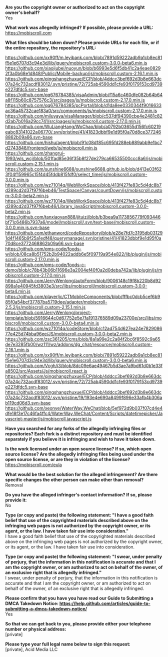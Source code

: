 **Are you the copyright owner or authorized to act on the copyright owner's behalf?**  
Yes

**What work was allegedly infringed? If possible, please provide a URL:**  
https://mobiscroll.com

**What files should be taken down? Please provide URLs for each file, or if the entire repository, the repository's URL:**  

https://github.com/xx90ff/m.leyibank.com/blob/7891d59222adb9a1cb8ec81f5e1e6707d3c94e3d/lib/jquery/mobiscroll.custom-3.0.0-beta6.min.js  
https://github.com/xiaojiubei/nuoyun/blob/b6993e5d6f5db41c2a4eae08292f3a0b68e1d848/Public/Mobile-backup/js/mobiscroll.custom-2.16.1.min.js  
https://github.com/qingshangzhuxue/ECP/blob/4ddcc3bef692d3b8e663dc07a24c732acdf83012/.svn/pristine/72/725ab4590dd1cfe93f0179153cd9739e227dfdc5.svn-base  
https://github.com/qq676784385/visaAdmin/blob/f15a6c460dfe082b64b64a8f115b60c8757576c3/src/pages/js/mobiscroll.custom-2.17.0.min.js  
https://github.com/qq676784385/pcPortal/blob/d1da8ee0330344f9016633ac36a45732cae183a0/src/components/js/mobiscroll.custom-2.17.0.min.js  
https://github.com/miluyaya/visaManager/blob/c537df94390cbe4e2481c82d2ab7b016a29cc741/src/pages/js/mobiscroll.custom-2.17.0.min.js  
https://github.com/WuLiangHang/WoChao/blob/a0792b03655d156fc60219eabc83141022a06770/.svn/pristine/41/41823dbbf9e1d95f0a70d8ce3772468862b09a66.svn-base  
https://github.com/hishu/agent/blob/91c08d185c695fd288eb889abb9e1bc7d2743848/frontend/web/js/mobiscroll.min.js  
https://github.com/zhangrui-1993/wls_wcj/blob/501fad85e36f35b8f27de279ca66535500ccc8a6/js/mobiscroll.custom-2.15.1.min.js  
https://github.com/sunshine6688/sunshine6688.github.io/blob/d413e03f623f04f159965c15f4d45fddb815fdf0/select_time/js/mobiscroll.custom-3.0.0.min.js  
https://github.com/wz71014q/WebWorkSpace/blob/413f427fe83c5d4dc8b7d289cd2d37f97f6beb46/TestSpace/Canvas/countDown/js/mobiscroll.custom-3.0.0-beta2.min.js  
https://github.com/wz71014q/WebWorkSpace/blob/413f427fe83c5d4dc8b7d289cd2d37f97f6beb46/Library_javaScript/mobiscroll.custom-3.0.0-beta2.min.js  
https://github.com/tanxiaoyan888/jituizi/blob/b3bea9a1173856779f093446bf71c6486b7937a6/model/mobiscroll/.svn/text-base/mobiscroll.custom-3.0.0.min.js.svn-base  
https://github.com/ethanword/codeRepository/blob/e28e7fd7c3195db031291d4f1465b9f25a1edf48/querymanage/.svn/pristine/41/41823dbbf9e1d95f0a70d8ce3772468862b09a66.svn-base  
https://github.com/qms-code/foods-w/blob/08ca8b51752b2b94022addb6e5f09719a954e822/lib/plugin/js/mobiscroll.custom-2.17.0.min.js  
https://github.com/qms-code/foods-c-demo/blob/c78b43b06b11696e3a2004ef40f0a2d0deba742a/lib/plugin/js/mobiscroll.custom-2.17.0.min.js  
https://github.com/JerryWenlong/autoForm/blob/9006148c19f8b220b8d92898a1e40945fd3803e3/src/libs/mobiscroll/mobiscroll.custom-3.0.0-beta4.min.js  
https://github.com/playerljc/CTMobileComponents/blob/fffbc0dcb5cef6b985f0a54bcf37787ba5719dee/adapter/mobiscroll-2.5.2/js/mobiscroll.custom-2.15.1.min.js  
https://github.com/JerryWenlong/project-template/blob/5916644c0d67752e5e7fa191376589d09a23700e/src/libs/mobiscroll/mobiscroll.custom-3.0.0-beta4.min.js  
https://github.com/wz71014q/codeStore/blob/c12ad754d627ea24e782908677e425d74bba96ee/JS/mobiscroll.custom-3.0.0-beta2.min.js  
https://github.com/zsc361205/cms/blob/8a1a99e2c2a84f2bc6f8592c9a65de7e3285fb00/wz111/wz/addons/dg_chat/resource/mobiscroll.custom-2.16.1.min.js  
https://github.com/xx90ff/m.leyibank.com/blob/7891d59222adb9a1cb8ec81f5e1e6707d3c94e3d/lib/jquery/mobiscroll.custom-3.0.0-beta6.min.js  
https://github.com/Vcgh/i3/blob/8dc09e6ae49467b5d3ae7a9bd61d0b1e33fa8502/src/Assets/Js/mobiscroll.react.js  
https://github.com/qingshangzhuxue/ECP/blob/4ddcc3bef692d3b8e663dc07a24c732acdf83012/.svn/pristine/72/725ab4590dd1cfe93f0179153cd9739e227dfdc5.svn-base  
https://github.com/qingshangzhuxue/ECP/blob/4ddcc3bef692d3b8e663dc07a24c732acdf83012/.svn/pristine/19/193e4e690a8499f896e33afb4b306ab119cd06d3.svn-base  
https://github.com/xeonye/WaterWay.WeChat/blob/5ef972d9b037f07cd4e4dfe18f3e17c46fa4ffc4/WaterWay.WeChat/Content/Scripts/datetimepicker/Javascript-master/js/mobiscroll.javascript.js  

**Have you searched for any forks of the allegedly infringing files or repositories? Each fork is a distinct repository and must be identified separately if you believe it is infringing and wish to have it taken down.**  

**Is the work licensed under an open source license? If so, which open source license? Are the allegedly infringing files being used under the open source license, or are they in violation of the license?**  
https://mobiscroll.com/eula

**What would be the best solution for the alleged infringement? Are there specific changes the other person can make other than removal?**  
Removal

**Do you have the alleged infringer's contact information? If so, please provide it:**    
No

**Type (or copy and paste) the following statement: "I have a good faith belief that use of the copyrighted materials described above on the infringing web pages is not authorized by the copyright owner, or its agent, or the law. I have taken fair use into consideration."**  
I have a good faith belief that use of the copyrighted materials described above on the infringing web pages is not authorized by the copyright owner, or its agent, or the law. I have taken fair use into consideration.

**Type (or copy and paste) the following statement: "I swear, under penalty of perjury, that the information in this notification is accurate and that I am the copyright owner, or am authorized to act on behalf of the owner, of an exclusive right that is allegedly infringed."**  
I swear, under penalty of perjury, that the information in this notification is accurate and that I am the copyright owner, or am authorized to act on behalf of the owner, of an exclusive right that is allegedly infringed.

**Please confirm that you have you have read our Guide to Submitting a DMCA Takedown Notice: https://help.github.com/articles/guide-to-submitting-a-dmca-takedown-notice/**  
Yes

**So that we can get back to you, please provide either your telephone number or physical address:**  
[private]

**Please type your full legal name below to sign this request:**  
[private], Acid Media LLC
